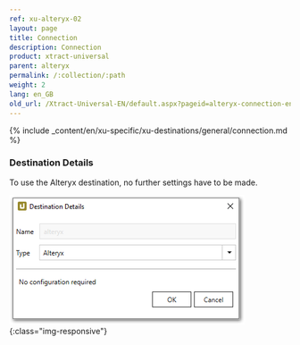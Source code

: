 ```yaml
---
ref: xu-alteryx-02
layout: page
title: Connection
description: Connection
product: xtract-universal
parent: alteryx
permalink: /:collection/:path
weight: 2
lang: en_GB
old_url: /Xtract-Universal-EN/default.aspx?pageid=alteryx-connection-en
---
```

{% include _content/en/xu-specific/xu-destinations/general/connection.md %}	 

### Destination Details
To use the Alteryx destination, no further settings have to be made.

![alteryx-create-destination](/img/content/alteryx-create-destination.PNG){:class="img-responsive"}